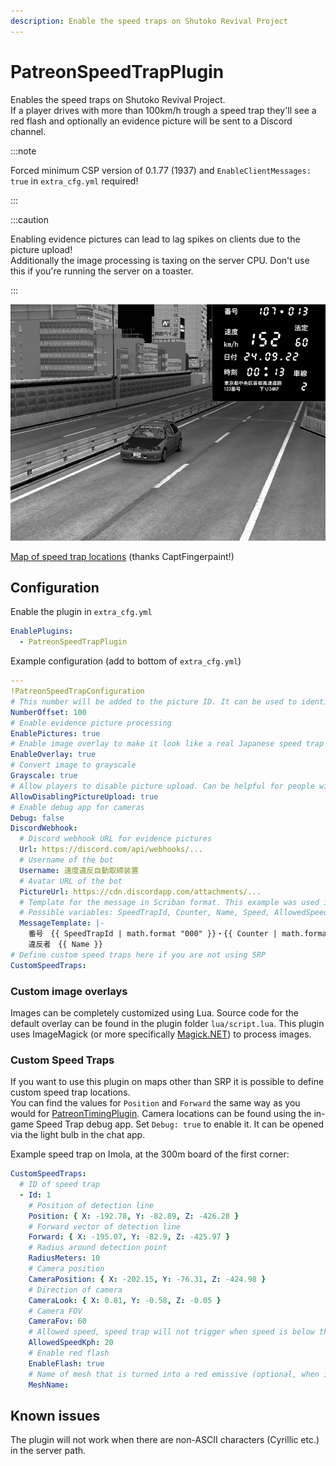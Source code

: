 ```yaml
---
description: Enable the speed traps on Shutoko Revival Project
---
```


# PatreonSpeedTrapPlugin
Enables the speed traps on Shutoko Revival Project.  
If a player drives with more than 100km/h trough a speed trap they'll see a red flash and optionally an evidence picture will be sent to a Discord channel.

:::note

Forced minimum CSP version of 0.1.77 (1937) and `EnableClientMessages: true` in `extra_cfg.yml` required!

:::

:::caution

Enabling evidence pictures can lead to lag spikes on clients due to the picture upload!  
Additionally the image processing is taxing on the server CPU. Don't use this if you're running the server on a toaster.

:::

![Example image](./assets/speedtrap-image.png)

[Map of speed trap locations](./assets/speedtrap-map.jpg) (thanks CaptFingerpaint!)

## Configuration
Enable the plugin in `extra_cfg.yml`
```yaml
EnablePlugins:
  - PatreonSpeedTrapPlugin
```
Example configuration (add to bottom of `extra_cfg.yml`)
```yaml
---
!PatreonSpeedTrapConfiguration
# This number will be added to the picture ID. It can be used to identify different servers by their ID
NumberOffset: 100
# Enable evidence picture processing
EnablePictures: true
# Enable image overlay to make it look like a real Japanese speed trap image
EnableOverlay: true
# Convert image to grayscale
Grayscale: true
# Allow players to disable picture upload. Can be helpful for people with a slow internet connection
AllowDisablingPictureUpload: true
# Enable debug app for cameras
Debug: false
DiscordWebhook:
  # Discord webhook URL for evidence pictures
  Url: https://discord.com/api/webhooks/...
  # Username of the bot
  Username: 速度違反自動取締装置
  # Avatar URL of the bot
  PictureUrl: https://cdn.discordapp.com/attachments/...
  # Template for the message in Scriban format. This example was used in the SRP 2022 April Fools event.
  # Possible variables: SpeedTrapId, Counter, Name, Speed, AllowedSpeed, Lane
  MessageTemplate: |-
    番号　{{ SpeedTrapId | math.format "000" }}・{{ Counter | math.format "000" }}
    違反者　{{ Name }}
# Define custom speed traps here if you are not using SRP 
CustomSpeedTraps:
```

### Custom image overlays

Images can be completely customized using Lua. Source code for the default overlay can be found in the plugin folder `lua/script.lua`.
This plugin uses ImageMagick (or more specifically [Magick.NET](https://github.com/dlemstra/Magick.NET)) to process images.

### Custom Speed Traps

If you want to use this plugin on maps other than SRP it is possible to define custom speed trap locations.  
You can find the values for `Position` and `Forward` the same way as you would for [PatreonTimingPlugin](./PatreonTimingPlugin.md).
Camera locations can be found using the in-game Speed Trap debug app. Set `Debug: true` to enable it.
It can be opened via the light bulb in the chat app.

Example speed trap on Imola, at the 300m board of the first corner:
```yaml
CustomSpeedTraps:
  # ID of speed trap
  - Id: 1
    # Position of detection line
    Position: { X: -192.78, Y: -82.89, Z: -426.28 }
    # Forward vector of detection line
    Forward: { X: -195.07, Y: -82.9, Z: -425.97 }
    # Radius around detection point
    RadiusMeters: 10
    # Camera position
    CameraPosition: { X: -202.15, Y: -76.31, Z: -424.98 }
    # Direction of camera
    CameraLook: { X: 0.81, Y: -0.58, Z: -0.05 }
    # Camera FOV
    CameraFov: 60
    # Allowed speed, speed trap will not trigger when speed is below this value
    AllowedSpeedKph: 20
    # Enable red flash
    EnableFlash: true
    # Name of mesh that is turned into a red emissive (optional, when in doubt leave empty)
    MeshName:
```

## Known issues

The plugin will not work when there are non-ASCII characters (Cyrillic etc.) in the server path.
